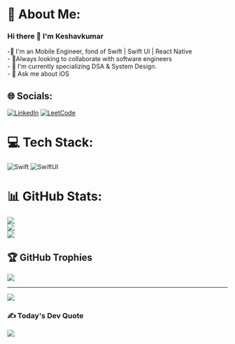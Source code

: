 
# 💫 About Me:
### Hi there 👋 I'm Keshavkumar
-🔭 I'm an Mobile Engineer, fond of Swift | Swift UI | React Native<br>- 👯Always looking to collaborate with software engineers <br>- 📖 I'm currently specializing DSA & System Design.<br>- 💬 Ask me about iOS


## 🌐 Socials:
[![LinkedIn](https://img.shields.io/badge/LinkedIn-%230077B5.svg?logo=linkedin&logoColor=white)](https://linkedin.com/in/reachoutkeshav) 
[![LeetCode](https://img.shields.io/badge/dynamic/json?style=flat&labelColor=black&color=%23ffa116&label=Solved&query=solved&url=https%3A%2F%2Fleetcode-badge.vercel.app%2Fapi%2Fusers%2Freachoutkeshav%2F&logo=leetcode&logoColor=yellow)](https://leetcode.com/u/reachoutkeshav/)


# 💻 Tech Stack:
![Swift](https://img.shields.io/badge/swift-F54A2A?style=plastic&logo=swift&logoColor=white)
![SwiftUI](https://img.shields.io/badge/SwiftUI-524520?logo=swift?style=plastic)

# 📊 GitHub Stats:
![](https://github-readme-stats.vercel.app/api?username=Keshavkumar96&theme=algolia&hide_border=false&include_all_commits=false&count_private=false)<br/>
![](https://github-readme-streak-stats.herokuapp.com/?user=Keshavkumar96&theme=algolia&hide_border=false)<br/>
![](https://github-readme-stats.vercel.app/api/top-langs/?username=Keshavkumar96&theme=algolia&hide_border=false&include_all_commits=false&count_private=false&layout=compact)

## 🏆 GitHub Trophies
![](https://github-profile-trophy.vercel.app/?username=Keshavkumar96&theme=radical&no-frame=false&no-bg=false&margin-w=4)

---
[![](https://visitcount.itsvg.in/api?id=Keshavkumar96&icon=0&color=0)](https://visitcount.itsvg.in)

### ✍️ Today's Dev Quote
![](https://quotes-github-readme.vercel.app/api?type=horizontal&theme=radical)

<!-- Proudly created with GPRM ( https://gprm.itsvg.in ) -->
